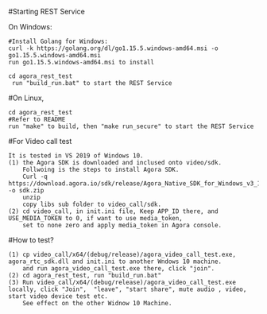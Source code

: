 
#Starting REST Service

On Windows:

	#Install Golang for Windows:
	curl -k https://golang.org/dl/go1.15.5.windows-amd64.msi -o go1.15.5.windows-amd64.msi
	run go1.15.5.windows-amd64.msi to install

	cd agora_rest_test
	 run "build_run.bat" to start the REST Service

#On Linux,
	
	cd agora_rest_test
 	#Refer to README
	run "make" to build, then "make run_secure" to start the REST Service

#For Video call test

	It is tested in VS 2019 of Windows 10. 
	(1) the Agora SDK is downloaded and inclused onto video/sdk.
		Follwoing is the steps to install Agora SDK.
		Curl -q https://download.agora.io/sdk/release/Agora_Native_SDK_for_Windows_v3_1_2_FULL.zip -o sdk.zip
		unzip
		copy libs sub folder to video_call/sdk.
	(2) cd video_call, in init.ini file, Keep APP_ID there, and USE_MEDIA_TOKEN to 0, if want to use media_token, 
		set to none zero and apply media_token in Agora console.

#How to test?

	(1) cp video_call/x64/(debug/release)/agora_video_call_test.exe, agora_rtc_sdk.dll and init.ini to another Wndows 10 machine. 
		and run agora_video_call_test.exe there, click "join".
	(2) cd agora_rest_test, run "build_run.bat"
	(3) Run video_call/x64/(debug/release)/agora_video_call_test.exe locally, click "Join",  "leave", "start share", mute audio , video, start video device test etc.
		See effect on the other Widnow 10 Machine.










